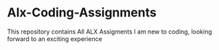 # Alx-Coding-Assignments
This repository contains All ALX Assigments
I am new to coding, looking forward to an exciting experience
